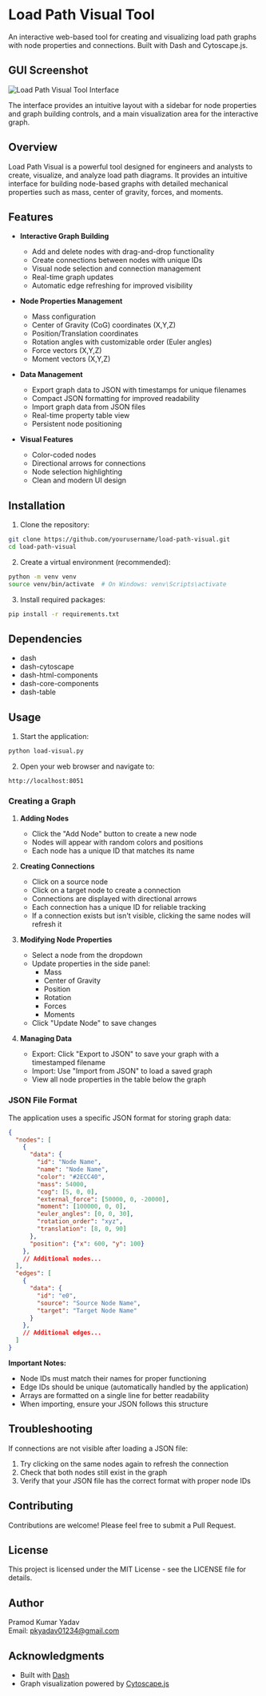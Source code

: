 # Load Path Visual Tool

An interactive web-based tool for creating and visualizing load path graphs with node properties and connections. Built with Dash and Cytoscape.js.
## GUI Screenshot

![Load Path Visual Tool Interface](./gui_screenshot.png)

The interface provides an intuitive layout with a sidebar for node properties and graph building controls, and a main visualization area for the interactive graph.

## Overview

Load Path Visual is a powerful tool designed for engineers and analysts to create, visualize, and analyze load path diagrams. It provides an intuitive interface for building node-based graphs with detailed mechanical properties such as mass, center of gravity, forces, and moments.

## Features

- **Interactive Graph Building**
  - Add and delete nodes with drag-and-drop functionality
  - Create connections between nodes with unique IDs
  - Visual node selection and connection management
  - Real-time graph updates
  - Automatic edge refreshing for improved visibility

- **Node Properties Management**
  - Mass configuration
  - Center of Gravity (CoG) coordinates (X,Y,Z)
  - Position/Translation coordinates
  - Rotation angles with customizable order (Euler angles)
  - Force vectors (X,Y,Z)
  - Moment vectors (X,Y,Z)

- **Data Management**
  - Export graph data to JSON with timestamps for unique filenames
  - Compact JSON formatting for improved readability
  - Import graph data from JSON files
  - Real-time property table view
  - Persistent node positioning

- **Visual Features**
  - Color-coded nodes
  - Directional arrows for connections
  - Node selection highlighting
  - Clean and modern UI design

## Installation

1. Clone the repository:
```bash
git clone https://github.com/yourusername/load-path-visual.git
cd load-path-visual
```

2. Create a virtual environment (recommended):
```bash
python -m venv venv
source venv/bin/activate  # On Windows: venv\Scripts\activate
```

3. Install required packages:
```bash
pip install -r requirements.txt
```

## Dependencies

- dash
- dash-cytoscape
- dash-html-components
- dash-core-components
- dash-table

## Usage

1. Start the application:
```bash
python load-visual.py
```

2. Open your web browser and navigate to:
```
http://localhost:8051
```

### Creating a Graph

1. **Adding Nodes**
   - Click the "Add Node" button to create a new node
   - Nodes will appear with random colors and positions
   - Each node has a unique ID that matches its name

2. **Creating Connections**
   - Click on a source node
   - Click on a target node to create a connection
   - Connections are displayed with directional arrows
   - Each connection has a unique ID for reliable tracking
   - If a connection exists but isn't visible, clicking the same nodes will refresh it

3. **Modifying Node Properties**
   - Select a node from the dropdown
   - Update properties in the side panel:
     - Mass
     - Center of Gravity
     - Position
     - Rotation
     - Forces
     - Moments
   - Click "Update Node" to save changes

4. **Managing Data**
   - Export: Click "Export to JSON" to save your graph with a timestamped filename
   - Import: Use "Import from JSON" to load a saved graph
   - View all node properties in the table below the graph

### JSON File Format

The application uses a specific JSON format for storing graph data:

```json
{
  "nodes": [
    {
      "data": {
        "id": "Node Name",
        "name": "Node Name",
        "color": "#2ECC40",
        "mass": 54000,
        "cog": [5, 0, 0],
        "external_force": [50000, 0, -20000],
        "moment": [100000, 0, 0],
        "euler_angles": [0, 0, 30],
        "rotation_order": "xyz",
        "translation": [8, 0, 90]
      },
      "position": {"x": 600, "y": 100}
    },
    // Additional nodes...
  ],
  "edges": [
    {
      "data": {
        "id": "e0",
        "source": "Source Node Name",
        "target": "Target Node Name"
      }
    },
    // Additional edges...
  ]
}
```

**Important Notes:**
- Node IDs must match their names for proper functioning
- Edge IDs should be unique (automatically handled by the application)
- Arrays are formatted on a single line for better readability
- When importing, ensure your JSON follows this structure

## Troubleshooting

If connections are not visible after loading a JSON file:
1. Try clicking on the same nodes again to refresh the connection
2. Check that both nodes still exist in the graph
3. Verify that your JSON file has the correct format with proper node IDs

## Contributing

Contributions are welcome! Please feel free to submit a Pull Request.

## License

This project is licensed under the MIT License - see the LICENSE file for details.

## Author

Pramod Kumar Yadav  
Email: pkyadav01234@gmail.com

## Acknowledgments

- Built with [Dash](https://dash.plotly.com/)
- Graph visualization powered by [Cytoscape.js](https://js.cytoscape.org/)
